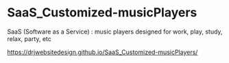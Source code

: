# SaaS_Customized-musicPlayers
SaaS (Software as a Service) : music players designed for work, play, study, relax, party, etc

https://drjwebsitedesign.github.io/SaaS_Customized-musicPlayers/ 
